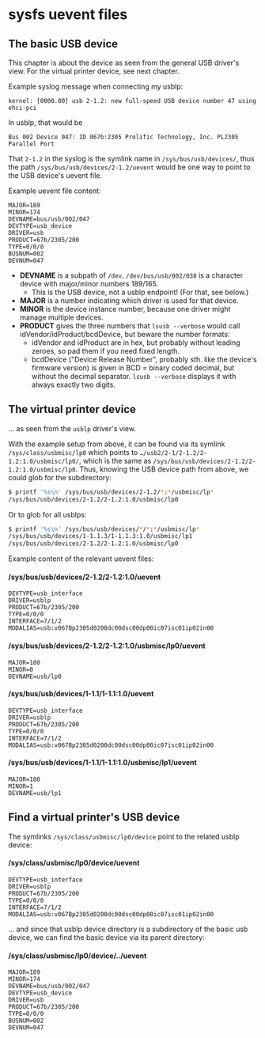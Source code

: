 ﻿
sysfs uevent files
==================


The basic USB device
--------------------

This chapter is about the device as seen from the general USB driver's view.
For the virtual printer device, see next chapter.


Example syslog message when connecting my usblp:

```text
kernel: [0000.00] usb 2-1.2: new full-speed USB device number 47 using ehci-pci
```

In usblp, that would be

```text
Bus 002 Device 047: ID 067b:2305 Prolific Technology, Inc. PL2305 Parallel Port
```

That `2-1.2` in the syslog is the symlink name in `/sys/bus/usb/devices/`,
thus the path `/sys/bus/usb/devices/2-1.2/uevent` would be one way to point
to the USB device's uevent file.

Example uevent file content:

```text
MAJOR=189
MINOR=174
DEVNAME=bus/usb/002/047
DEVTYPE=usb_device
DRIVER=usb
PRODUCT=67b/2305/200
TYPE=0/0/0
BUSNUM=002
DEVNUM=047
```

* __DEVNAME__ is a subpath of `/dev`. `/dev/bus/usb/002/038` is a character
  device with major/minor numbers 189/165.
  * This is the USB device, not a usblp endpoint! (For that, see below.)
* __MAJOR__ is a number indicating which driver is used for that device.
* __MINOR__ is the device instance number, because one driver might manage
  multiple devices.
* __PRODUCT__ gives the three numbers that `lsusb --verbose` would call
  idVendor/idProduct/bcdDevice, but beware the number formats:
  * idVendor and idProduct are in hex, but probably without leading zeroes,
    so pad them if you need fixed length.
  * bcdDevice ("Device Release Number", probably sth. like the device's
    firmware version) is given in BCD = binary coded decimal, but without
    the decimal separator. `lsusb --verbose` displays it with always
    exactly two digits.



The virtual printer device
--------------------------

… as seen from the `usblp` driver's view.

With the example setup from above, it can be found via its symlink
`/sys/class/usbmisc/lp0` which points to
`…/usb2/2-1/2-1.2/2-1.2:1.0/usbmisc/lp0/`,
which is the same as `/sys/bus/usb/devices/2-1.2/2-1.2:1.0/usbmisc/lp0`.
Thus, knowing the USB device path from above, we could glob for the
subdirectory:

```bash
$ printf '%s\n' /sys/bus/usb/devices/2-1.2/*:*/usbmisc/lp*
/sys/bus/usb/devices/2-1.2/2-1.2:1.0/usbmisc/lp0
```

Or to glob for all usblps:

```bash
$ printf '%s\n' /sys/bus/usb/devices/*/*:*/usbmisc/lp*
/sys/bus/usb/devices/1-1.1.3/1-1.1.3:1.0/usbmisc/lp1
/sys/bus/usb/devices/2-1.2/2-1.2:1.0/usbmisc/lp0
```

Example content of the relevant uevent files:

#### /sys/bus/usb/devices/2-1.2/2-1.2:1.0/uevent

```text
DEVTYPE=usb_interface
DRIVER=usblp
PRODUCT=67b/2305/200
TYPE=0/0/0
INTERFACE=7/1/2
MODALIAS=usb:v067Bp2305d0200dc00dsc00dp00ic07isc01ip02in00
```

#### /sys/bus/usb/devices/2-1.2/2-1.2:1.0/usbmisc/lp0/uevent

```text
MAJOR=180
MINOR=0
DEVNAME=usb/lp0
```

#### /sys/bus/usb/devices/1-1.1/1-1.1:1.0/uevent

```text
DEVTYPE=usb_interface
DRIVER=usblp
PRODUCT=67b/2305/200
TYPE=0/0/0
INTERFACE=7/1/2
MODALIAS=usb:v067Bp2305d0200dc00dsc00dp00ic07isc01ip02in00
```

#### /sys/bus/usb/devices/1-1.1/1-1.1:1.0/usbmisc/lp1/uevent

```text
MAJOR=180
MINOR=1
DEVNAME=usb/lp1
```


Find a virtual printer's USB device
-----------------------------------

The symlinks `/sys/class/usbmisc/lp0/device` point to the related
usblp device:

#### /sys/class/usbmisc/lp0/device/uevent

```text
DEVTYPE=usb_interface
DRIVER=usblp
PRODUCT=67b/2305/200
TYPE=0/0/0
INTERFACE=7/1/2
MODALIAS=usb:v067Bp2305d0200dc00dsc00dp00ic07isc01ip02in00
```

… and since that usblp device directory is a subdirectory of the basic usb
device, we can find the basic device via its parent directory:

#### /sys/class/usbmisc/lp0/device/../uevent

```text
MAJOR=189
MINOR=174
DEVNAME=bus/usb/002/047
DEVTYPE=usb_device
DRIVER=usb
PRODUCT=67b/2305/200
TYPE=0/0/0
BUSNUM=002
DEVNUM=047
```











